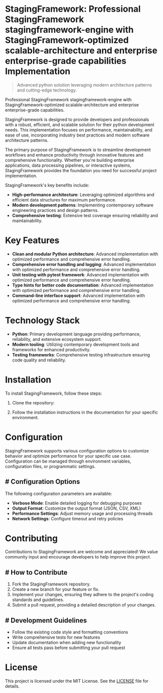 <!-- fallback_StagingFramework_20250803095207_85382 -->

# StagingFramework: Professional StagingFramework stagingframework-engine with StagingFramework-optimized scalable-architecture and enterprise enterprise-grade capabilities Implementation
> Advanced python solution leveraging modern architecture patterns and cutting-edge technology.

Professional StagingFramework stagingframework-engine with StagingFramework-optimized scalable-architecture and enterprise enterprise-grade capabilities.

StagingFramework is designed to provide developers and professionals with a robust, efficient, and scalable solution for their python development needs. This implementation focuses on performance, maintainability, and ease of use, incorporating industry best practices and modern software architecture patterns.

The primary purpose of StagingFramework is to streamline development workflows and enhance productivity through innovative features and comprehensive functionality. Whether you're building enterprise applications, data processing pipelines, or interactive systems, StagingFramework provides the foundation you need for successful project implementation.

StagingFramework's key benefits include:

* **High-performance architecture**: Leveraging optimized algorithms and efficient data structures for maximum performance.
* **Modern development patterns**: Implementing contemporary software engineering practices and design patterns.
* **Comprehensive testing**: Extensive test coverage ensuring reliability and maintainability.

# Key Features

* **Clean and modular Python architecture**: Advanced implementation with optimized performance and comprehensive error handling.
* **Comprehensive error handling and logging**: Advanced implementation with optimized performance and comprehensive error handling.
* **Unit testing with pytest framework**: Advanced implementation with optimized performance and comprehensive error handling.
* **Type hints for better code documentation**: Advanced implementation with optimized performance and comprehensive error handling.
* **Command-line interface support**: Advanced implementation with optimized performance and comprehensive error handling.

# Technology Stack

* **Python**: Primary development language providing performance, reliability, and extensive ecosystem support.
* **Modern tooling**: Utilizing contemporary development tools and frameworks for enhanced productivity.
* **Testing frameworks**: Comprehensive testing infrastructure ensuring code quality and reliability.

# Installation

To install StagingFramework, follow these steps:

1. Clone the repository:


2. Follow the installation instructions in the documentation for your specific environment.

# Configuration

StagingFramework supports various configuration options to customize behavior and optimize performance for your specific use case. Configuration can be managed through environment variables, configuration files, or programmatic settings.

## # Configuration Options

The following configuration parameters are available:

* **Verbose Mode**: Enable detailed logging for debugging purposes
* **Output Format**: Customize the output format (JSON, CSV, XML)
* **Performance Settings**: Adjust memory usage and processing threads
* **Network Settings**: Configure timeout and retry policies

# Contributing

Contributions to StagingFramework are welcome and appreciated! We value community input and encourage developers to help improve this project.

## # How to Contribute

1. Fork the StagingFramework repository.
2. Create a new branch for your feature or fix.
3. Implement your changes, ensuring they adhere to the project's coding standards and guidelines.
4. Submit a pull request, providing a detailed description of your changes.

## # Development Guidelines

* Follow the existing code style and formatting conventions
* Write comprehensive tests for new features
* Update documentation when adding new functionality
* Ensure all tests pass before submitting your pull request

# License

This project is licensed under the MIT License. See the [LICENSE](https://github.com/gary111868/StagingFramework/blob/main/LICENSE) file for details.
